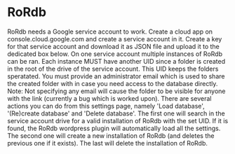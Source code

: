 # RoRdb
RoRdb needs a Google service account to work. Create a cloud app on console.cloud.google.com and create a service account in it. Create a key for that service account and download it as JSON file and upload it to the dedicated box below. On one service account multiple instances of RoRdb can be ran. Each instance MUST have another UID since a folder is created in the root of the drive of the service account. This UID keeps the folders speratated. You must provide an administrator email which is used to share the created folder with in case you need access to the database directly. Note: Not specifying any email will cause the folder to be visible for anyone with the link (currently a bug which is worked upon). There are several actions you can do from this settings page, namely 'Load database', '(Re)create database' and 'Delete database'. The first one will search in the service account drive for a valid installation of RoRdb with the set UID. If it is found, the RoRdb wordpress plugin will automatically load all the settings. The second one will create a new installation of RoRdb (and deletes the previous one if it exists). The last will delete the installation of RoRdb.